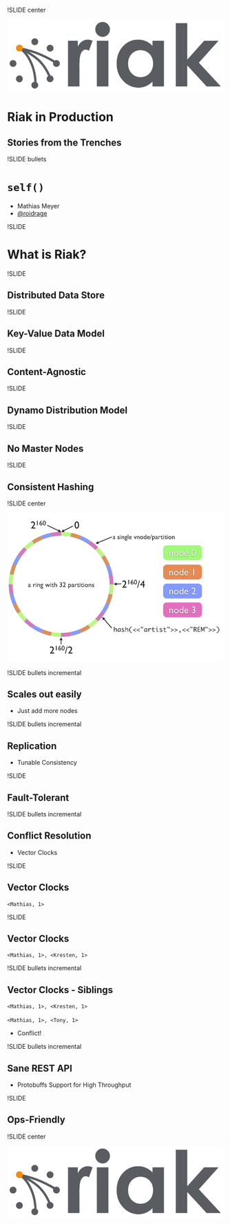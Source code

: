!SLIDE center

![Riak Logo](riak-logo.png)

# Riak in Production #
## Stories from the Trenches #

!SLIDE bullets

# `self()` #

* Mathias Meyer
* [@roidrage](http://twitter.com/roidrage)

!SLIDE

# What is Riak? #

!SLIDE

## Distributed Data Store ##

!SLIDE

## Key-Value Data Model ##

!SLIDE

## Content-Agnostic ##

!SLIDE

## Dynamo Distribution Model ##

!SLIDE

## No Master Nodes ##

!SLIDE

## Consistent Hashing ##

!SLIDE center

![Riak Ring](riak-ring.png)

!SLIDE bullets incremental

## Scales out easily ##

* Just add more nodes

!SLIDE bullets incremental

## Replication ##

* Tunable Consistency

!SLIDE

## Fault-Tolerant ##


!SLIDE bullets incremental

## Conflict Resolution ##

* Vector Clocks

!SLIDE

## Vector Clocks ##

    <Mathias, 1>

!SLIDE

## Vector Clocks ##

    <Mathias, 1>, <Kresten, 1>

!SLIDE bullets incremental

## Vector Clocks - Siblings ##

    <Mathias, 1>, <Kresten, 1>

    <Mathias, 1>, <Tony, 1>

* Conflict!

!SLIDE bullets incremental

## Sane REST API ##

* Protobuffs Support for High Throughput

!SLIDE

## Ops-Friendly ##

!SLIDE center

![Riak Animated](riak_logo_animated1.gif)
